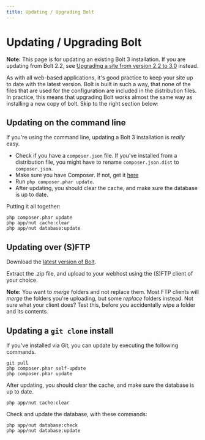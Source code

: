 ```yaml
---
title: Updating / Upgrading Bolt
---
```

Updating / Upgrading Bolt
=========================

<p class="note"><strong>Note:</strong> This page is for updating an existing
Bolt 3 installation. If you are updating from Bolt 2.2, see <a href='moving-22-30'>
Upgrading a site from version 2.2 to 3.0</a> instead.</p>

As with all web-based applications, it's good practice to keep your site up to
date with the latest version. Bolt is built in such a way, that none of the
files that are used for the configuration are included in the distribution
files. In practice, this means that upgrading Bolt works almost the same way
as installing a new copy of bolt. Skip to the right section below:

Updating on the command line
----------------------------

If you're using the command line, updating a Bolt 3 installation is _really_ easy.

 - Check if you have a `composer.json` file. If you've installed from a distribution file, you might have to rename `composer.json.dist` to `composer.json`.
 - Make sure you have Composer. If not, get it [here](https://getcomposer.org/download/)
 - Run `php composer.phar update`.
 - After updating, you should clear the cache, and make sure the database is up
   to date.

Putting it all together:

```
php composer.phar update
php app/nut cache:clear
php app/nut database:update
```


Updating over (S)FTP
--------------------

Download the [latest version of Bolt][latest].

Extract the .zip file, and upload to your webhost using the (S)FTP client of
your choice.

<p class="note"><strong>Note:</strong> You want to <em>merge</em> folders and
not replace them. Most FTP clients will <em>merge</em> the folders you're
uploading, but some <em>replace</em> folders instead. Not sure what your client
does? Test this, before you accidentally wipe a folder and its contents.</p>

Updating a `git clone` install
------------------------------

If you've installed via Git, you can update by executing the following commands.

```
git pull
php composer.phar self-update
php composer.phar update
```

After updating, you should clear the cache, and make sure the database is up to
date.

```
php app/nut cache:clear
```

Check and update the database, with these commands:

```
php app/nut database:check
php app/nut database:update
```

[latest]: http://bolt.cm/distribution/bolt-latest.zip
